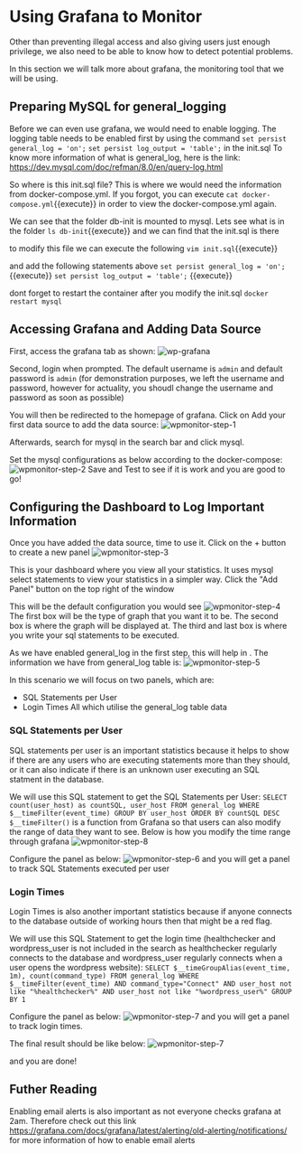 # Using Grafana to Monitor 

Other than preventing illegal access and also giving users just enough privilege, we also need to be able to know how to detect potential problems.

In this section we will talk more about grafana, the monitoring tool that we will be using.

## Preparing MySQL for general_logging
Before we can even use grafana, we would need to enable logging. The logging table needs to be enabled first by using the command 
```set persist general_log = 'on';```
```set persist log_output = 'table';```
in the init.sql
To know more information of what is general_log, here is the link: https://dev.mysql.com/doc/refman/8.0/en/query-log.html

So where is this init.sql file? This is where we would need the information from docker-compose.yml. If you forgot, you can execute
```cat docker-compose.yml```{{execute}}
in order to view the docker-compose.yml again.

We can see that the folder db-init is mounted to mysql. Lets see what is in the folder
```ls db-init```{{execute}}
and we can find that the init.sql is there

to modify this file we can execute the following
```vim init.sql```{{execute}}

and add the following statements above 
```set persist general_log = 'on';``` {{execute}}
```set persist log_output = 'table';``` {{execute}}

dont forget to restart the container after you modify the init.sql
```docker restart mysql```


## Accessing Grafana and Adding Data Source
First, access the grafana tab as shown:
![wp-grafana](./assets/monitoring/wp-grafana.png)

Second, login when prompted. The default username is ```admin``` and default password is ```admin```
(for demonstration purposes, we left the username and password, however for actuality, you shoudl change the username and password as soon as possible)

You will then be redirected to the homepage of grafana. Click on Add your first data source to add the data source:
![wpmonitor-step-1](./assets/monitoring/wpmonitor-step-1.png)

Afterwards, search for mysql in the search bar and click mysql.

Set the mysql configurations as below according to the docker-compose:
![wpmonitor-step-2](./assets/monitoring/wpmonitor-step-2.png)
Save and Test to see if it is work and you are good to go!

## Configuring the Dashboard to Log Important Information
Once you have added the data source, time to use it. Click on the + button to create a new panel
![wpmonitor-step-3](./assets/monitoring/wpmonitor-step-3.png)

This is your dashboard where you view all your statistics. It uses mysql select statements to view your statistics in a simpler way. 
Click the "Add Panel" button on the top right of the window

This will be the default configuration you would see
![wpmonitor-step-4](./assets/monitoring/wpmonitor-step-4.png)
The first box will be the type of graph that you want it to be.
The second box is where the graph will be displayed at.
The third and last box is where you write your sql statements to be executed.

As we have enabled general_log in the first step, this will help in .
The information we have from general_log table is:
![wpmonitor-step-5](./assets/monitoring/wpmonitor-step-5.png)

In this scenario we will focus on two panels, which are:
- SQL Statements per User
- Login Times
All which utilise the general_log table data

### SQL Statements per User
SQL statements per user is an important statistics because it helps to show if there are any users who are executing statements more than they should, or it can also indicate if there is an unknown user executing an SQL statment in the database. 

We will use this SQL statement to get the SQL Statements per User:
```SELECT count(user_host) as countSQL, user_host FROM general_log WHERE $__timeFilter(event_time) GROUP BY user_host ORDER BY countSQL DESC ```
<br>
```$__timeFilter()```
is a function from Grafana so that users can also modify the range of data they want to see. Below is how you modify the time range through grafana
![wpmonitor-step-8](./assets/monitoring/wpmonitor-step-8.png)

Configure the panel as below:
![wpmonitor-step-6](./assets/monitoring/wpmonitor-step-6.png)
and you will get a panel to track SQL Statements executed per user

### Login Times
Login Times is also another important statistics because if anyone connects to the database outside of working hours then that might be a red flag.

We will use this SQL Statement to get the login time (healthchecker and wordpress_user is not included in the search as healthchecker regularly connects to the database and wordpress_user regularly connects when a user opens the wordpress website):
```SELECT $__timeGroupAlias(event_time, 1m), count(command_type) FROM general_log WHERE $__timeFilter(event_time) AND command_type="Connect" AND user_host not like "%healthchecker%" AND user_host not like "%wordpress_user%" GROUP BY 1```

Configure the panel as below:
![wpmonitor-step-7](./assets/monitoring/wpmonitor-step-7.png)
and you will get a panel to track login times.

The final result should be like below:
![wpmonitor-step-7](./assets/monitoring/wpmonitor-step-7.png)

and you are done!

## Futher Reading
Enabling email alerts is also important as not everyone checks grafana at 2am. Therefore check out this link https://grafana.com/docs/grafana/latest/alerting/old-alerting/notifications/ for more information of how to enable email alerts
